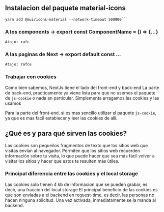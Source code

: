 ## Instalacion del paquete material-icons

````
yarn add @mui/icons-material --network-timeout 500000```
````

### A los components -> export const ComponentName = () => {...}

`Atajo: rafc`

### A las paginas de Next -> export default const ...

`Atajo: rafce`

### Trabajar con cookies

Como bien sabemos, NextJs tiene el lado del front-end y back-end
La parte de back-end, practicamente ya viene lista para que no usemos el paquete de `js-cookie` o nada en particular. Simplementa arragamos las cookies y las usamos

Para la parte del front-end, si es mas sencillo utilizar el paquete `js-cookie`, ya que es mas facil establecer y leer las cookies de alli.

## ¿Qué es y para qué sirven las cookies?

Las cookies son pequeños fragmentos de texto que los sitios web que visitas envían al navegador. Permiten que los sitios web recuerden información sobre tu visita, lo que puede hacer que sea más fácil volver a visitar los sitios y hacer que estos te resulten más útiles.

### Principal diferencia entre las cookies y el local storage

Las cookies solo tienen 4 kb de informacion que se pueden grabar, es decir, una fraccion del local storage
El principal beneficio de las cookies es que son enviadas a el backend en request-time, es decir, las personas no hacen ninguna solicitud. Una vez activada, inmediatamente se la manda al backend.
